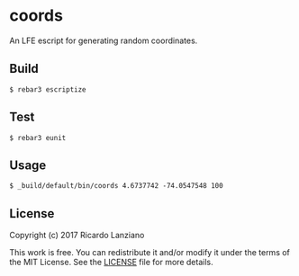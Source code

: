 coords
==========

An LFE escript for generating random coordinates.

## Build
```
$ rebar3 escriptize
```

## Test
```
$ rebar3 eunit
```

## Usage
```
$ _build/default/bin/coords 4.6737742 -74.0547548 100
```

## License

Copyright (c) 2017 Ricardo Lanziano

This work is free. You can redistribute it and/or modify it under the
terms of the MIT License. See the [LICENSE](LICENSE) file for more
details.

